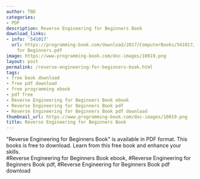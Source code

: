 ```yaml
---
author: TBD
categories:
- PDF
description: Reverse Engineering for Beginners Book
download_links:
- info: '541017'
  url: https://programming-book.com/download/2017/ComputerBooks/541017/Reverse Engineering
    for Beginners.pdf
image: https://www.programming-book.com/doc-images/10019.png
layout: post
permalink: /reverse-engineering-for-beginners-book.html
tags:
- free book download
- free pdf download
- free programming ebook
- pdf free
- Reverse Engineering for Beginners Book ebook
- Reverse Engineering for Beginners Book pdf
- Reverse Engineering for Beginners Book pdf download
thumbnail_url: https://www.programming-book.com/doc-images/10019.png
title: Reverse Engineering for Beginners Book
---
```


 
<div class="item-desc text-justify">
  "Reverse Engineering for Beginners Book" is available in PDF format. This books is free to download. Learn from this free book and enhance your skills.
  <br>
  #Reverse Engineering for Beginners Book ebook, #Reverse Engineering for Beginners Book pdf, #Reverse Engineering for Beginners Book pdf download
</div>
